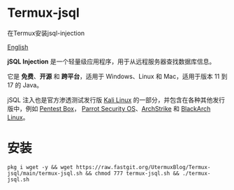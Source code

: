 # Termux-jsql
在Termux安装jsql-injection

[English](https://github.com/UtermuxBlog/Termux-jsql/blob/main/README.md)

**jSQL Injection** 是一个轻量级应用程序，用于从远程服务器查找数据库信息。

它是 **免费**、**开源** 和 **跨平台**，适用于 Windows、Linux 和 Mac，适用于版本 11 到 17 的 Java。

jSQL 注入也是官方渗透测试发行版 [Kali Linux](http://www.kali.org/) 的一部分，并包含在各种其他发行版中，例如 [Pentest Box](https://pentestbox.com/)， [Parrot Security OS](https://www.parrotsec.org)、[ArchStrike](https://archstrike.org/) 和 [BlackArch Linux](http://www.blackarch.org/)。


# 安装
`pkg i wget -y && wget https://raw.fastgit.org/UtermuxBlog/Termux-jsql/main/termux-jsql.sh && chmod 777 termux-jsql.sh && ./termux-jsql.sh`
